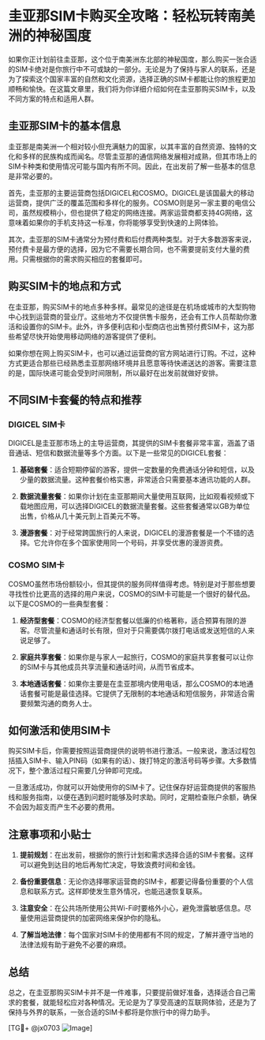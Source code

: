 # 圭亚那SIM卡购买全攻略：轻松玩转南美洲的神秘国度

如果你正计划前往圭亚那，这个位于南美洲东北部的神秘国度，那么购买一张合适的SIM卡绝对是你旅行中不可或缺的一部分。无论是为了保持与家人的联系，还是为了探索这个国家丰富的自然和文化资源，选择正确的SIM卡都能让你的旅程更加顺畅和愉快。在这篇文章里，我们将为你详细介绍如何在圭亚那购买SIM卡，以及不同方案的特点和适用人群。

## 圭亚那SIM卡的基本信息

圭亚那是南美洲一个相对较小但充满魅力的国家，以其丰富的自然资源、独特的文化和多样的民族构成而闻名。尽管圭亚那的通信网络发展相对成熟，但其市场上的SIM卡种类和使用情况可能与国内有所不同。因此，在出发前了解一些基本的信息是非常必要的。

首先，圭亚那的主要运营商包括DIGICEL和COSMO。DIGICEL是该国最大的移动运营商，提供广泛的覆盖范围和多样化的服务。COSMO则是另一家主要的电信公司，虽然规模稍小，但也提供了稳定的网络连接。两家运营商都支持4G网络，这意味着如果你的手机支持这一标准，你将能够享受到快速的上网体验。

其次，圭亚那的SIM卡通常分为预付费和后付费两种类型。对于大多数游客来说，预付费卡是最方便的选择，因为它不需要长期合同，也不需要提前支付大量的费用。只需根据你的需求购买相应的套餐即可。

## 购买SIM卡的地点和方式

在圭亚那，购买SIM卡的地点多种多样。最常见的途径是在机场或城市的大型购物中心找到运营商的营业厅。这些地方不仅提供售卡服务，还会有工作人员帮助你激活和设置你的SIM卡。此外，许多便利店和小型商店也出售预付费SIM卡，这为那些希望尽快开始使用移动网络的游客提供了便利。

如果你想在网上购买SIM卡，也可以通过运营商的官方网站进行订购。不过，这种方式更适合那些已经熟悉圭亚那网络环境并且愿意等待快递送达的游客。需要注意的是，国际快递可能会受到时间限制，所以最好在出发前就做好安排。

## 不同SIM卡套餐的特点和推荐

### DIGICEL SIM卡

DIGICEL是圭亚那市场上的主导运营商，其提供的SIM卡套餐非常丰富，涵盖了语音通话、短信和数据流量等多个方面。以下是一些常见的DIGICEL套餐：

1. **基础套餐**：适合短期停留的游客，提供一定数量的免费通话分钟和短信，以及少量的数据流量。这种套餐价格实惠，非常适合只需要基本通讯功能的人群。

2. **数据流量套餐**：如果你计划在圭亚那期间大量使用互联网，比如观看视频或下载地图应用，可以选择DIGICEL的数据流量套餐。这些套餐通常以GB为单位出售，价格从几十美元到上百美元不等。

3. **漫游套餐**：对于经常跨国旅行的人来说，DIGICEL的漫游套餐是一个不错的选择。它允许你在多个国家使用同一个号码，并享受优惠的漫游资费。

### COSMO SIM卡

COSMO虽然市场份额较小，但其提供的服务同样值得考虑。特别是对于那些想要寻找性价比更高的选择的用户来说，COSMO的SIM卡可能是一个很好的替代品。以下是COSMO的一些典型套餐：

1. **经济型套餐**：COSMO的经济型套餐以低廉的价格著称，适合预算有限的游客。尽管流量和通话时长有限，但对于只需要偶尔拨打电话或发送短信的人来说足够了。

2. **家庭共享套餐**：如果你是与家人一起旅行，COSMO的家庭共享套餐可以让你的SIM卡与其他成员共享流量和通话时间，从而节省成本。

3. **本地通话套餐**：如果你主要是在圭亚那境内使用电话，那么COSMO的本地通话套餐可能是最佳选择。它提供了无限制的本地通话和短信服务，非常适合需要频繁沟通的商务人士。

## 如何激活和使用SIM卡

购买SIM卡后，你需要按照运营商提供的说明书进行激活。一般来说，激活过程包括插入SIM卡、输入PIN码（如果有的话）、拨打特定的激活号码等步骤。大多数情况下，整个激活过程只需要几分钟即可完成。

一旦激活成功，你就可以开始使用你的SIM卡了。记住保存好运营商提供的客服热线和服务指南，以便在遇到问题时能够及时求助。同时，定期检查账户余额，确保不会因为超支而产生不必要的费用。

## 注意事项和小贴士

1. **提前规划**：在出发前，根据你的旅行计划和需求选择合适的SIM卡套餐。这样可以避免到达目的地后再匆忙决定，导致浪费时间和金钱。

2. **备份重要信息**：无论你选择哪家运营商的SIM卡，都要记得备份重要的个人信息和联系方式。这样即使发生意外情况，也能迅速恢复联系。

3. **注意安全**：在公共场所使用公共Wi-Fi时要格外小心，避免泄露敏感信息。尽量使用运营商提供的加密网络来保护你的隐私。

4. **了解当地法律**：每个国家对SIM卡的使用都有不同的规定，了解并遵守当地的法律法规有助于避免不必要的麻烦。

## 总结

总之，在圭亚那购买SIM卡并不是一件难事，只要提前做好准备，选择适合自己需求的套餐，就能轻松应对各种情况。无论是为了享受高速的互联网体验，还是为了保持与外界的联系，一张合适的SIM卡都将是你旅行中的得力助手。

[TG💪+ @jx0703 ![Image](https://github.com/user-attachments/assets/dbca1d08-cadb-493c-b0ec-ad6f7a83f270)]